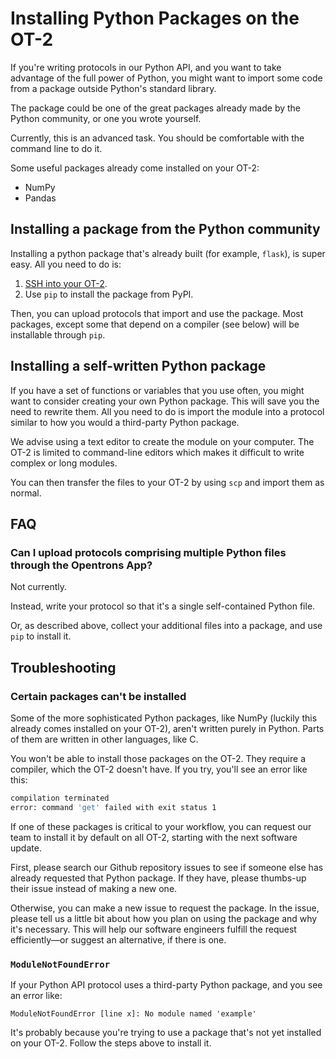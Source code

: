 # Installing Python Packages on the OT-2

If you're writing protocols in our Python API, and you want to take advantage of the full power of Python, you might want to import some code from a package outside Python's standard library.

The package could be one of the great packages already made by the Python community, or one you wrote yourself. 

Currently, this is an advanced task. You should be comfortable with the command line to do it.

Some useful packages already come installed on your OT-2:

- NumPy
- Pandas


## Installing a package from the Python community

Installing a python package that's already built (for example, `flask`), is 
super easy. All you need to do is: 

1. [SSH into your OT-2](ssh.md).
2. Use `pip` to install the package from PyPI.

Then, you can upload protocols that import and use the package. Most packages, 
except some that depend on a compiler (see below) will be installable through `pip`.

## Installing a self-written Python package

If you have a set of functions or variables that you use often, you might want to consider creating your own Python package. This will save you the need to rewrite them. All you need to do is import the module into a protocol similar to how you would a third-party Python package. 


We advise using a text editor to create the module on your computer. The OT-2 is limited to command-line editors which makes it difficult to write complex or long modules. 

You can then transfer the files to your OT-2 by using `scp` and import them as normal.

## FAQ

### Can I upload protocols comprising multiple Python files through the Opentrons App?

Not currently.

Instead, write your protocol so that it's a single self-contained Python file.

Or, as described above, collect your additional files into a package, and use `pip` to install it. 
 

## Troubleshooting

### Certain packages can't be installed

Some of the more sophisticated Python packages, like NumPy (luckily this already comes installed on your OT-2), aren't written purely in Python. Parts of them are written in other languages, like C.

You won't be able to install those packages on the OT-2. They require a compiler, which the OT-2 doesn't have. If you try, you'll see an error like this:

```bash
compilation terminated
error: command 'get' failed with exit status 1
```

If one of these packages is critical to your workflow, you can request our team to install it by default on all OT-2, starting with the next software update.

First, please search our Github repository issues to see if someone else has already requested that Python package. If they have, please thumbs-up their issue instead of making a new one.

Otherwise, you can make a new issue to request the package. In the issue, please tell us a little bit about how you plan on using the package and why it's necessary. This will help our software engineers fulfill the request efficiently—or suggest an alternative, if there is one.


### `ModuleNotFoundError`

If your Python API protocol uses a third-party Python package, and you see an error like:

```
ModuleNotFoundError [line x]: No module named 'example'
```

It's probably because you're trying to use a package that's not yet installed on your OT-2. Follow the steps above to install it.